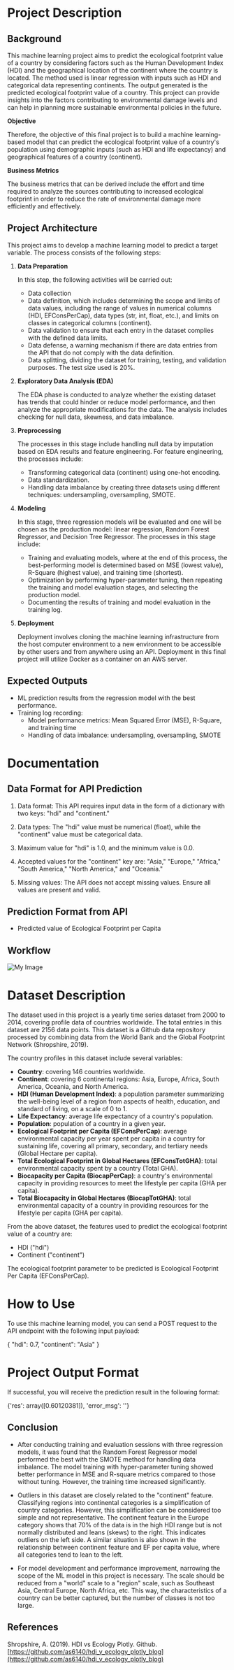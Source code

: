 # Project Description
## Background
This machine learning project aims to predict the ecological footprint value of a country by considering factors such as the Human Development Index (HDI) and the geographical location of the continent where the country is located. The method used is linear regression with inputs such as HDI and categorical data representing continents. The output generated is the predicted ecological footprint value of a country. This project can provide insights into the factors contributing to environmental damage levels and can help in planning more sustainable environmental policies in the future.

**Objective**

Therefore, the objective of this final project is to build a machine learning-based model that can predict the ecological footprint value of a country's population using demographic inputs (such as HDI and life expectancy) and geographical features of a country (continent).

**Business Metrics**

The business metrics that can be derived include the effort and time required to analyze the sources contributing to increased ecological footprint in order to reduce the rate of environmental damage more efficiently and effectively.

## Project Architecture

This project aims to develop a machine learning model to predict a target variable. The process consists of the following steps:

1. **Data Preparation**

   In this step, the following activities will be carried out:

   - Data collection
   - Data definition, which includes determining the scope and limits of data values, including the range of values in numerical columns (HDI, EFConsPerCap), data types (str, int, float, etc.), and limits on classes in categorical columns (continent).
   - Data validation to ensure that each entry in the dataset complies with the defined data limits.
   - Data defense, a warning mechanism if there are data entries from the API that do not comply with the data definition.
   - Data splitting, dividing the dataset for training, testing, and validation purposes. The test size used is 20%.

2. **Exploratory Data Analysis (EDA)**

   The EDA phase is conducted to analyze whether the existing dataset has trends that could hinder or reduce model performance, and then analyze the appropriate modifications for the data. The analysis includes checking for null data, skewness, and data imbalance.

3. **Preprocessing**

   The processes in this stage include handling null data by imputation based on EDA results and feature engineering. For feature engineering, the processes include:

   - Transforming categorical data (continent) using one-hot encoding.
   - Data standardization.
   - Handling data imbalance by creating three datasets using different techniques: undersampling, oversampling, SMOTE.

4. **Modeling**

   In this stage, three regression models will be evaluated and one will be chosen as the production model: linear regression, Random Forest Regressor, and Decision Tree Regressor. The processes in this stage include:

   - Training and evaluating models, where at the end of this process, the best-performing model is determined based on MSE (lowest value), R-Square (highest value), and training time (shortest).
   - Optimization by performing hyper-parameter tuning, then repeating the training and model evaluation stages, and selecting the production model.
   - Documenting the results of training and model evaluation in the training log.

5. **Deployment**

   Deployment involves cloning the machine learning infrastructure from the host computer environment to a new environment to be accessible by other users and from anywhere using an API. Deployment in this final project will utilize Docker as a container on an AWS server.

## Expected Outputs

- ML prediction results from the regression model with the best performance.
- Training log recording:
   - Model performance metrics: Mean Squared Error (MSE), R-Square, and training time
   - Handling of data imbalance: undersampling, oversampling, SMOTE

# Documentation

## Data Format for API Prediction

1. Data format: This API requires input data in the form of a dictionary with two keys: "hdi" and "continent."

2. Data types: The "hdi" value must be numerical (float), while the "continent" value must be categorical data.

3. Maximum value for "hdi" is 1.0, and the minimum value is 0.0.
4. Accepted values for the "continent" key are: "Asia," "Europe," "Africa," "South America," "North America," and "Oceania."

5. Missing values: The API does not accept missing values. Ensure all values are present and valid.

## Prediction Format from API

- Predicted value of Ecological Footprint per Capita

## Workflow

![My Image](https://github.com/elfarahma/ml_process/blob/9a710b8c613ff38bddf6467da5364de29ecb18fa/ML_Process.jpg)


# Dataset Description

The dataset used in this project is a yearly time series dataset from 2000 to 2014, covering profile data of countries worldwide. The total entries in this dataset are 2156 data points. This dataset is a Github data repository processed by combining data from the World Bank and the Global Footprint Network (Shropshire, 2019).

The country profiles in this dataset include several variables:

- **Country**: covering 146 countries worldwide.
- **Continent**: covering 6 continental regions: Asia, Europe, Africa, South America, Oceania, and North America.
- **HDI (Human Development Index)**: a population parameter summarizing the well-being level of a region from aspects of health, education, and standard of living, on a scale of 0 to 1.
- **Life Expectancy**: average life expectancy of a country's population.
- **Population**: population of a country in a given year.
- **Ecological Footprint per Capita (EFConsPerCap)**: average environmental capacity per year spent per capita in a country for sustaining life, covering all primary, secondary, and tertiary needs (Global Hectare per capita).
- **Total Ecological Footprint in Global Hectares (EFConsTotGHA)**: total environmental capacity spent by a country (Total GHA).
- **Biocapacity per Capita (BiocapPerCap)**: a country's environmental capacity in providing resources to meet the lifestyle per capita (GHA per capita).
- **Total Biocapacity in Global Hectares (BiocapTotGHA)**: total environmental capacity of a country in providing resources for the lifestyle per capita (GHA per capita).

From the above dataset, the features used to predict the ecological footprint value of a country are:

- HDI ("hdi")
- Continent ("continent")

The ecological footprint parameter to be predicted is Ecological Footprint Per Capita (EFConsPerCap).

# How to Use
To use this machine learning model, you can send a POST request to the API endpoint with the following input payload:

{
"hdi": 0.7,
"continent": "Asia"
}

# Project Output Format

If successful, you will receive the prediction result in the following format:

{'res': array([0.60120381]), 'error_msg': ''}

## Conclusion
- After conducting training and evaluation sessions with three regression models, it was found that the Random Forest Regressor model performed the best with the SMOTE method for handling data imbalance. The model training with hyper-parameter tuning showed better performance in MSE and R-square metrics compared to those without tuning. However, the training time increased significantly.

- Outliers in this dataset are closely related to the "continent" feature. Classifying regions into continental categories is a simplification of country categories. However, this simplification can be considered too simple and not representative. The continent feature in the Europe category shows that 70% of the data is in the high HDI range but is not normally distributed and leans (skews) to the right. This indicates outliers on the left side. A similar situation is also shown in the relationship between continent feature and EF per capita value, where all categories tend to lean to the left.

- For model development and performance improvement, narrowing the scope of the ML model in this project is necessary. The scale should be reduced from a "world" scale to a "region" scale, such as Southeast Asia, Central Europe, North Africa, etc. This way, the characteristics of a country can be better captured, but the number of classes is not too large.

## References

Shropshire, A. (2019). HDI vs Ecology Plotly. Github. [https://github.com/as6140/hdi_v_ecology_plotly_blog](https://github.com/as6140/hdi_v_ecology_plotly_blog)
